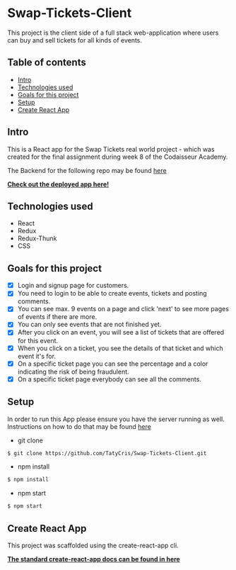 # Swap-Tickets-Client
This project is the client side of a full stack web-application where users can buy and sell tickets for all kinds of events.

## Table of contents

- [Intro](#Intro)
- [Technologies used](#Technologies-used)
- [Goals for this project](#Goals-for-this-project)
- [Setup](#Setup)
- [Create React App](#Create-React-App)

## Intro
This is a React app for the Swap Tickets real world project - which was created for the final assignment during week 8 of the Codaisseur Academy.

The Backend for the following repo may be found [here](https://tikets-now-client.herokuapp.com)

**[Check out the deployed app here!](https://jobs-board-client.herokuapp.com)**

## Technologies used
- React
- Redux
- Redux-Thunk
- CSS

## Goals for this project
- [x] Login and signup page for customers.
- [x] You need to login to be able to create events, tickets and posting comments.
- [x] You can see max. 9 events on a page and click 'next' to see more pages of events if there are more.
- [x] You can only see events that are not finished yet.
- [x] After you click on an event, you will see a list of tickets that are offered for this event.
- [x] When you click on a ticket, you see the details of that ticket and which event it's for. 
- [x] On a specific ticket page you can see the percentage and a color indicating the risk of being fraudulent.
- [x] On a specific ticket page everybody can see all the comments.

## Setup
In order to run this App please ensure you have the server running as well. 
Instructions on how to do that may be found [here](https://github.com/TatyCris/Swap-Tickets-Server)

- git clone
```bash
$ git clone https://github.com/TatyCris/Swap-Tickets-Client.git
```

- npm install
```bash
$ npm install
```

- npm start
```bash
$ npm start
```

## Create React App
This project was scaffolded using the create-react-app cli. 

**[The standard create-react-app docs can be found in here](https://github.com/facebook/create-react-app)**
